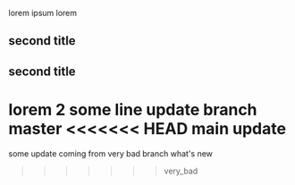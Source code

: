 lorem ipsum lorem 
## second title 
## second title
lorem 2
some line update branch master
<<<<<<< HEAD
main update 
=======
some update coming from very bad branch what's new
>>>>>>> very_bad
